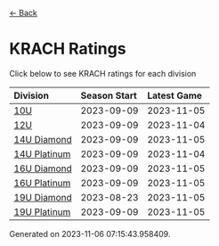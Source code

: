 [<- Back](../readme.md)
# KRACH Ratings
Click below to see KRACH ratings for each division

| Division | Season Start | Latest Game |
| :-- | :-- | :-- |
| [10U](10U-ratings.md) | 2023-09-09 | 2023-11-05 |
| [12U](12U-ratings.md) | 2023-09-09 | 2023-11-04 |
| [14U Diamond](14U-Diamond-ratings.md) | 2023-09-09 | 2023-11-05 |
| [14U Platinum](14U-Platinum-ratings.md) | 2023-09-09 | 2023-11-04 |
| [16U Diamond](16U-Diamond-ratings.md) | 2023-09-09 | 2023-11-05 |
| [16U Platinum](16U-Platinum-ratings.md) | 2023-09-09 | 2023-11-05 |
| [19U Diamond](19U-Diamond-ratings.md) | 2023-08-23 | 2023-11-05 |
| [19U Platinum](19U-Platinum-ratings.md) | 2023-09-09 | 2023-11-05 |

Generated on 2023-11-06 07:15:43.958409.
